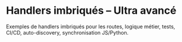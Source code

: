 # Handlers imbriqués – Ultra avancé
Exemples de handlers imbriqués pour les routes, logique métier, tests, CI/CD, auto-discovery, synchronisation JS/Python.
